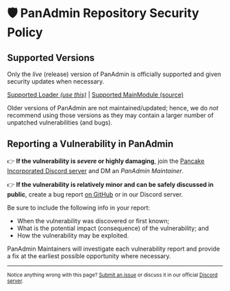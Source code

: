 # 🛡️ PanAdmin Repository Security Policy

## Supported Versions

Only the *live* (release) version of PanAdmin is officially supported and given security updates when necessary.

[Supported Loader *(use this)*](https://www.roblox.com/library/7510622625) | [Supported MainModule (source)](https://www.roblox.com/library/7510592873)

Older versions of PanAdmin are not maintained/updated; hence, we do *not* recommend using those versions as they may contain a larger number of unpatched vulnerabilities (and bugs).

## Reporting a Vulnerability in PanAdmin

👉 **If the vulnerability is *severe* or highly damaging**, join the [Pancake Incorporated Discord server](https://discord.gg/H5RvTP3) and DM an *PanAdmin Maintainer*.

👉 **If the vulnerability is relatively minor and can be safely discussed in public**, create a bug report [on GitHub](https://github.com/Pancake-Incorporated/PanAdmin/issues/new/choose) or in our Discord server.

Be sure to include the following info in your report:
* When the vulnerability was discovered or first known;
* What is the potential impact (consequence) of the vulnerability; and
* How the vulnerability may be exploited.

PanAdmin Maintainers will investigate each vulnerability report and provide a fix at the earliest possible opportunity where necessary.

---

<sub>Notice anything wrong with this page? [Submit an issue](https://github.com/Pancake-Incorporated/PanAdmin/issues/new/choose) or discuss it in our official [Discord server](https://discord.com/invite/H5RvTP3).</sub>
